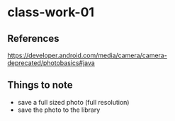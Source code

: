 # class-work-01

## References

<https://developer.android.com/media/camera/camera-deprecated/photobasics#java>

## Things to note

- save a full sized photo (full resolution)
- save the photo to the library
